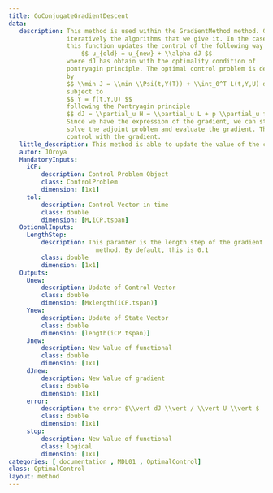 ```yaml
---
title: CoConjugateGradientDescent
data: 
   description: This method is used within the GradientMethod method. GradientMethod executes 
                iteratively the algorithms that we give it. In the case of choosing ClassicalDescent 
                this function updates the control of the following way 
                    $$ u_{old} = u_{new} + \\alpha dJ $$
                where dJ has obtain with the optimality condition of
                pontryagin principle. The optimal control problem is define
                by
                $$ \\min J = \\min \\Psi(t,Y(T)) + \\int_0^T L(t,Y,U) dt $$
                subject to
                $$ Y = f(t,Y,U) $$ 
                following the Pontryagin principle 
                $$ dJ = \\partial_u H = \\partial_u L + p \\partial_u f $$
                Since we have the expression of the gradient, we can start with an initial control,
                solve the adjoint problem and evaluate the gradient. Then we will update the initial 
                control with the gradient.
   little_description: This method is able to update the value of the control by decreasing the value of the functional. 
   autor: JOroya
   MandatoryInputs:   
     iCP: 
         description: Control Problem Object
         class: ControlProblem
         dimension: [1x1]
     tol: 
         description: Control Vector in time  
         class: double
         dimension: [M,iCP.tspan]
   OptionalInputs:
     LengthStep: 
         description: This paramter is the length step of the gradient
                        method. By default, this is 0.1
         class: double 
         dimension: [1x1]
   Outputs:
     Unew:
         description: Update of Control Vector  
         class: double
         dimension: [Mxlength(iCP.tspan)]
     Ynew:
         description: Update of State Vector 
         class: double
         dimension: [length(iCP.tspan)]
     Jnew:
         description: New Value of functional 
         class: double
         dimension: [1x1]
     dJnew:
         description: New Value of gradient 
         class: double
         dimension: [1x1]
     error:
         description: the error $\\vert dJ \\vert / \\vert U \\vert $  
         class: double
         dimension: [1x1]
     stop:
         description: New Value of functional 
         class: logical
         dimension: [1x1]
categories: [ documentation , MDL01 , OptimalControl]
class: OptimalControl
layout: method
---
```

